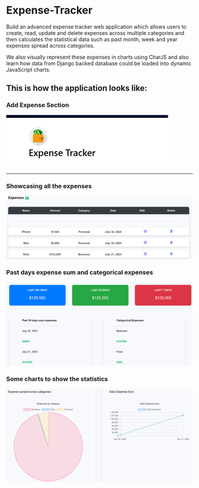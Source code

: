 # Expense-Tracker

Build an advanced expense tracker web application which allows users to create, read, update and delete expenses across multiple categories and then calculates the statistical data such as past month, week and year expenses spread across categories. 

We also visually represent these expenses in charts using CharJS and also learn how data from Django backed database could be loaded into dynamic JavaScript charts.

## This is how the application looks like:

### Add Expense Section
![Screenshot Description](https://github.com/void1712/Expense-Tracker/blob/main/first.png)

---

### Showcasing all the expenses
![Screenshot Description](https://github.com/void1712/Expense-Tracker/blob/main/second.png)

### Past days expense sum and categorical expenses
![Screenshot Description](https://github.com/void1712/Expense-Tracker/blob/main/third.png)

### Some charts to show the statistics
![Screenshot Description](https://github.com/void1712/Expense-Tracker/blob/main/four.png)
